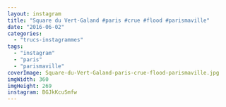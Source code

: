 ```yaml
---
layout: instagram
title: "Square du Vert-Galand #paris #crue #flood #parismaville"
date: "2016-06-02"
categories: 
  - "trucs-instagrammes"
tags: 
  - "instagram"
  - "paris"
  - "parismaville"
coverImage: Square-du-Vert-Galand-paris-crue-flood-parismaville.jpg
imgWidth: 360
imgHeight: 269
instagram: BGJkKcuSmfw
---
```

